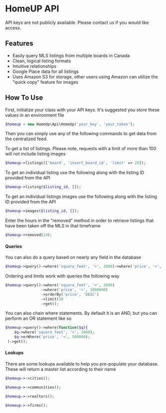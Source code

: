 HomeUP API
=========================

API keys are not publicly available.  Please contact us if you would like access.

Features
--------

* Easily query MLS listings from multiple boards in Canada
* Clean, logical listing formats
* Intuitive relationships
* Google Place data for all listings
* Uses Amazon S3 for storage, other users using Amazon can utilize the "quick copy" feature for images

How To Use
--------

First, initialize your class with your API keys.  It's suggested you store these values in an environment file

```php
$homeup = new HomeUp\Api\HomeUp('your_key', 'your_token');
```

Then you can simply use any of the following commands to get data from the centralized feed.

To get a list of listings.  Please note, requests with a limit of more than 100 will not include listing images

```php
$homeup->listings(['board', 'insert_board_id', 'limit' => 20]);
```

To get an individual listing use the following along with the listing ID provided from the API

```php
$homeup->listing($listing_id, []);
```

To get an individual listings images use the following along with the listing ID provided from the API

```php
$homeup->images($listing_id, []);
```

Enter the hours in the "removed" method in order to retrieve listings that have been taken off the MLS in that timeframe

```php
$homeup->removed(24);
```

#### Queries
You can also do a query based on nearly any field in the database

```php
$homeup->query()->where('square_feet', '>', 2000)->where('price', '<', 1000000)->get();
```

Ordering and limits work with queries the following way

```php
$homeup->query()->where('square_feet', '>', 2000)
                ->where('price', '<', 1000000)
                ->orderBy('price', 'DESC')
                ->limit(10
                ->get();
```

You can also chain where statements.  By default it is an AND, but you can perform an OR statement like so

```php
$homeup->query()->where(function($q){
    $q->where('square_feet', '>', 1000);
    $q->orWhere('price', '<', 500000);
 )->get();
 ```

#### Lookups

There are some lookups available to help you pre-populate your database.  These will return a master list according to their name

```php
$homeup->->cities();
 ```
```php
$homeup->->communities();
 ```
```php
$homeup->->realtors();
 ```
```php
$homeup->->firms();
 ```






